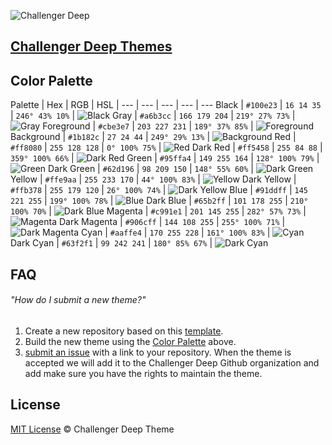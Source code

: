 ![Challenger Deep](https://challenger-deep-theme.github.io/images/logo.png)
## [Challenger Deep Themes](https://challenger-deep-theme.github.io/)


## Color Palette

Palette      | Hex       | RGB            | HSL               |
---          | ---       | ---            | ---               | ---
Black        | `#100e23` | `16 14 35`    | `246° 43% 10%`  | ![Black](https://challenger-deep-theme.github.io/images/dots/black.png)
Gray         | `#a6b3cc` | `166 179 204` | `219° 27% 73%`  | ![Gray](https://challenger-deep-theme.github.io/images/dots/gray.png)
Foreground   | `#cbe3e7` | `203 227 231` | `189° 37% 85%`  | ![Foreground](https://challenger-deep-theme.github.io/images/dots/foreground.png)
Background   | `#1b182c` | `27 24 44`    | `249° 29% 13%`  | ![Background](https://challenger-deep-theme.github.io/images/dots/background.png)
Red          | `#ff8080` | `255 128 128` | `0° 100% 75%`   | ![Red](https://challenger-deep-theme.github.io/images/dots/red.png)
Dark Red     | `#ff5458` | `255 84 88`   | `359° 100% 66%` | ![Dark Red](https://challenger-deep-theme.github.io/images/dots/darkred.png)
Green        | `#95ffa4` | `149 255 164` | `128° 100% 79%` | ![Green](https://challenger-deep-theme.github.io/images/dots/gren.png)
Dark Green   | `#62d196` | `98 209 150`  | `148° 55% 60%`  | ![Dark Green](https://challenger-deep-theme.github.io/images/dots/darkgreen.png)
Yellow       | `#ffe9aa` | `255 233 170` | `44° 100% 83%`  | ![Yellow](https://challenger-deep-theme.github.io/images/dots/yellow.png)
Dark Yellow  | `#ffb378` | `255 179 120` | `26° 100% 74%`  | ![Dark Yellow](https://challenger-deep-theme.github.io/images/dots/darkyellow.png)
Blue         | `#91ddff` | `145 221 255` | `199° 100% 78%` | ![Blue](https://challenger-deep-theme.github.io/images/dots/blue.png)
Dark Blue    | `#65b2ff` | `101 178 255` | `210° 100% 70%` | ![Dark Blue](https://challenger-deep-theme.github.io/images/dots/darkblue.png)
Magenta      | `#c991e1` | `201 145 255` | `282° 57% 73%`  | ![Magenta](https://challenger-deep-theme.github.io/images/dots/magenta.png)
Dark Magenta | `#906cff` | `144 108 255` | `255° 100% 71%` | ![Dark Magenta](https://challenger-deep-theme.github.io/images/dots/darkmagenta.png)
Cyan         | `#aaffe4` | `170 255 228` | `161° 100% 83%` | ![Cyan](https://challenger-deep-theme.github.io/images/dots/cyan.png)
Dark Cyan    | `#63f2f1` | `99 242 241`  | `180° 85% 67%`  | ![Dark Cyan](https://challenger-deep-theme.github.io/images/dots/darkcyan.png)
## FAQ

###### "How do I submit a new theme?"

1. Create a new repository based on this [template](https://github.com/challenger-deep-theme/template).
2. Build the new theme using the [Color Palette](#color-palette) above.
3. [submit an issue](https://github.com/challenger-deep-theme/themes/issues/new) with a link to your repository. When the theme is accepted we will add it to the Challenger Deep Github organization and add make sure you have the rights to maintain the theme.

## License

[MIT License](./LICENSE) © Challenger Deep Theme


